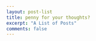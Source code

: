 ```yaml
---
layout: post-list
title: penny for your thoughts?
excerpt: "A List of Posts"
comments: false
---
```

